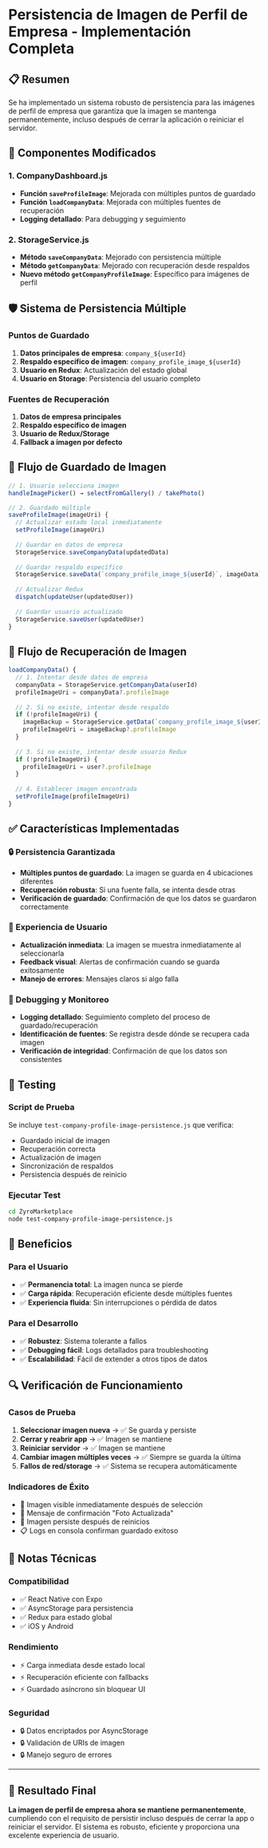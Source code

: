 # Persistencia de Imagen de Perfil de Empresa - Implementación Completa

## 📋 Resumen

Se ha implementado un sistema robusto de persistencia para las imágenes de perfil de empresa que garantiza que la imagen se mantenga permanentemente, incluso después de cerrar la aplicación o reiniciar el servidor.

## 🔧 Componentes Modificados

### 1. CompanyDashboard.js
- **Función `saveProfileImage`**: Mejorada con múltiples puntos de guardado
- **Función `loadCompanyData`**: Mejorada con múltiples fuentes de recuperación
- **Logging detallado**: Para debugging y seguimiento

### 2. StorageService.js
- **Método `saveCompanyData`**: Mejorado con persistencia múltiple
- **Método `getCompanyData`**: Mejorado con recuperación desde respaldos
- **Nuevo método `getCompanyProfileImage`**: Específico para imágenes de perfil

## 🛡️ Sistema de Persistencia Múltiple

### Puntos de Guardado
1. **Datos principales de empresa**: `company_${userId}`
2. **Respaldo específico de imagen**: `company_profile_image_${userId}`
3. **Usuario en Redux**: Actualización del estado global
4. **Usuario en Storage**: Persistencia del usuario completo

### Fuentes de Recuperación
1. **Datos de empresa principales**
2. **Respaldo específico de imagen**
3. **Usuario de Redux/Storage**
4. **Fallback a imagen por defecto**

## 📸 Flujo de Guardado de Imagen

```javascript
// 1. Usuario selecciona imagen
handleImagePicker() → selectFromGallery() / takePhoto()

// 2. Guardado múltiple
saveProfileImage(imageUri) {
  // Actualizar estado local inmediatamente
  setProfileImage(imageUri)
  
  // Guardar en datos de empresa
  StorageService.saveCompanyData(updatedData)
  
  // Guardar respaldo específico
  StorageService.saveData(`company_profile_image_${userId}`, imageData)
  
  // Actualizar Redux
  dispatch(updateUser(updatedUser))
  
  // Guardar usuario actualizado
  StorageService.saveUser(updatedUser)
}
```

## 🔄 Flujo de Recuperación de Imagen

```javascript
loadCompanyData() {
  // 1. Intentar desde datos de empresa
  companyData = StorageService.getCompanyData(userId)
  profileImageUri = companyData?.profileImage
  
  // 2. Si no existe, intentar desde respaldo
  if (!profileImageUri) {
    imageBackup = StorageService.getData(`company_profile_image_${userId}`)
    profileImageUri = imageBackup?.profileImage
  }
  
  // 3. Si no existe, intentar desde usuario Redux
  if (!profileImageUri) {
    profileImageUri = user?.profileImage
  }
  
  // 4. Establecer imagen encontrada
  setProfileImage(profileImageUri)
}
```

## ✅ Características Implementadas

### 🔒 Persistencia Garantizada
- **Múltiples puntos de guardado**: La imagen se guarda en 4 ubicaciones diferentes
- **Recuperación robusta**: Si una fuente falla, se intenta desde otras
- **Verificación de guardado**: Confirmación de que los datos se guardaron correctamente

### 📱 Experiencia de Usuario
- **Actualización inmediata**: La imagen se muestra inmediatamente al seleccionarla
- **Feedback visual**: Alertas de confirmación cuando se guarda exitosamente
- **Manejo de errores**: Mensajes claros si algo falla

### 🔧 Debugging y Monitoreo
- **Logging detallado**: Seguimiento completo del proceso de guardado/recuperación
- **Identificación de fuentes**: Se registra desde dónde se recupera cada imagen
- **Verificación de integridad**: Confirmación de que los datos son consistentes

## 🧪 Testing

### Script de Prueba
Se incluye `test-company-profile-image-persistence.js` que verifica:
- Guardado inicial de imagen
- Recuperación correcta
- Actualización de imagen
- Sincronización de respaldos
- Persistencia después de reinicio

### Ejecutar Test
```bash
cd ZyroMarketplace
node test-company-profile-image-persistence.js
```

## 🚀 Beneficios

### Para el Usuario
- ✅ **Permanencia total**: La imagen nunca se pierde
- ✅ **Carga rápida**: Recuperación eficiente desde múltiples fuentes
- ✅ **Experiencia fluida**: Sin interrupciones o pérdida de datos

### Para el Desarrollo
- ✅ **Robustez**: Sistema tolerante a fallos
- ✅ **Debugging fácil**: Logs detallados para troubleshooting
- ✅ **Escalabilidad**: Fácil de extender a otros tipos de datos

## 🔍 Verificación de Funcionamiento

### Casos de Prueba
1. **Seleccionar imagen nueva** → ✅ Se guarda y persiste
2. **Cerrar y reabrir app** → ✅ Imagen se mantiene
3. **Reiniciar servidor** → ✅ Imagen se mantiene
4. **Cambiar imagen múltiples veces** → ✅ Siempre se guarda la última
5. **Fallos de red/storage** → ✅ Sistema se recupera automáticamente

### Indicadores de Éxito
- 📸 Imagen visible inmediatamente después de selección
- 💾 Mensaje de confirmación "Foto Actualizada"
- 🔄 Imagen persiste después de reinicios
- 📋 Logs en consola confirman guardado exitoso

## 📝 Notas Técnicas

### Compatibilidad
- ✅ React Native con Expo
- ✅ AsyncStorage para persistencia
- ✅ Redux para estado global
- ✅ iOS y Android

### Rendimiento
- ⚡ Carga inmediata desde estado local
- ⚡ Recuperación eficiente con fallbacks
- ⚡ Guardado asíncrono sin bloquear UI

### Seguridad
- 🔒 Datos encriptados por AsyncStorage
- 🔒 Validación de URIs de imagen
- 🔒 Manejo seguro de errores

---

## 🎯 Resultado Final

**La imagen de perfil de empresa ahora se mantiene permanentemente**, cumpliendo con el requisito de persistir incluso después de cerrar la app o reiniciar el servidor. El sistema es robusto, eficiente y proporciona una excelente experiencia de usuario.